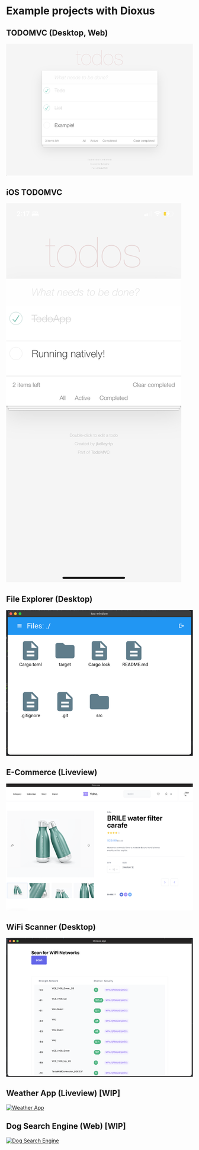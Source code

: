 # Example projects with Dioxus


## TODOMVC (Desktop, Web)

[![TodoMVC](./todomvc/example.png)](./todomvc)

## iOS TODOMVC 
[![TodoMVC Mobile](./ios_demo/assets/screenshot.jpeg)](./ios_demo)

## File Explorer (Desktop) 
[![File Explorer](./file-explorer/image.png)](./file-explorer)


## E-Commerce (Liveview)
[![E Commerce](./ecommerce-site/demo.png)](./ecommerce-site)


## WiFi Scanner (Desktop)
[![WiFi Scanner](./bluetooth-scanner/demo_small.png)](./wifi-scanner)

## Weather App (Liveview) [WIP]
[![Weather App](./)](./weatherapp)

## Dog Search Engine (Web) [WIP]
[![Dog Search Engine](./)](./dog-app)

